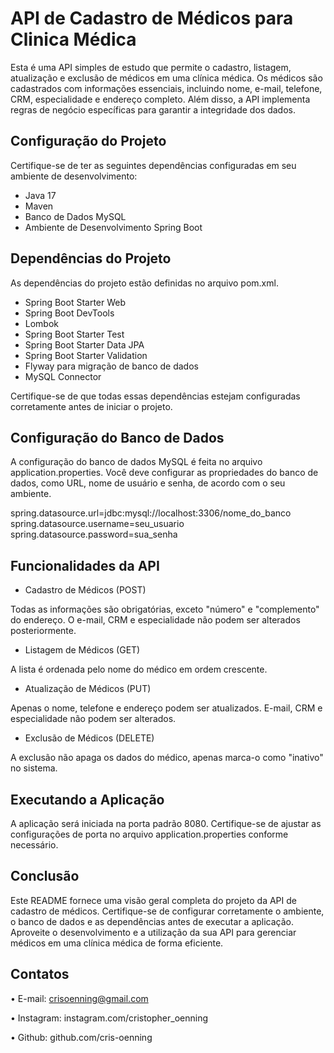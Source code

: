 # API de Cadastro de Médicos para Clinica Médica

Esta é uma API simples de estudo que permite o cadastro, listagem, atualização e exclusão de médicos em uma clínica médica. Os médicos são cadastrados com informações essenciais, incluindo nome, e-mail, telefone, CRM, especialidade e endereço completo. Além disso, a API implementa regras de negócio específicas para garantir a integridade dos dados.

## Configuração do Projeto

Certifique-se de ter as seguintes dependências configuradas em seu ambiente de desenvolvimento:
* Java 17
* Maven
* Banco de Dados MySQL
* Ambiente de Desenvolvimento Spring Boot

## Dependências do Projeto

As dependências do projeto estão definidas no arquivo pom.xml.

* Spring Boot Starter Web
* Spring Boot DevTools
* Lombok
* Spring Boot Starter Test
* Spring Boot Starter Data JPA
* Spring Boot Starter Validation
* Flyway para migração de banco de dados
* MySQL Connector

Certifique-se de que todas essas dependências estejam configuradas corretamente antes de iniciar o projeto.

## Configuração do Banco de Dados

A configuração do banco de dados MySQL é feita no arquivo application.properties. Você deve configurar as propriedades do banco de dados, como URL, nome de usuário e senha, de acordo com o seu ambiente.

spring.datasource.url=jdbc:mysql://localhost:3306/nome_do_banco
spring.datasource.username=seu_usuario
spring.datasource.password=sua_senha

## Funcionalidades da API

* Cadastro de Médicos (POST)

Todas as informações são obrigatórias, exceto "número" e "complemento" do endereço.
O e-mail, CRM e especialidade não podem ser alterados posteriormente.

* Listagem de Médicos (GET)

A lista é ordenada pelo nome do médico em ordem crescente.

* Atualização de Médicos (PUT)

Apenas o nome, telefone e endereço podem ser atualizados.
E-mail, CRM e especialidade não podem ser alterados.

* Exclusão de Médicos (DELETE)

A exclusão não apaga os dados do médico, apenas marca-o como "inativo" no sistema.

## Executando a Aplicação

A aplicação será iniciada na porta padrão 8080. Certifique-se de ajustar as configurações de porta no arquivo application.properties conforme necessário.

## Conclusão
Este README fornece uma visão geral completa do projeto da API de cadastro de médicos. Certifique-se de configurar corretamente o ambiente, o banco de dados e as dependências antes de executar a aplicação. Aproveite o desenvolvimento e a utilização da sua API para gerenciar médicos em uma clínica médica de forma eficiente.

## Contatos

• E-mail: crisoenning@gmail.com

• Instagram: instagram.com/cristopher_oenning

• Github: github.com/cris-oenning
